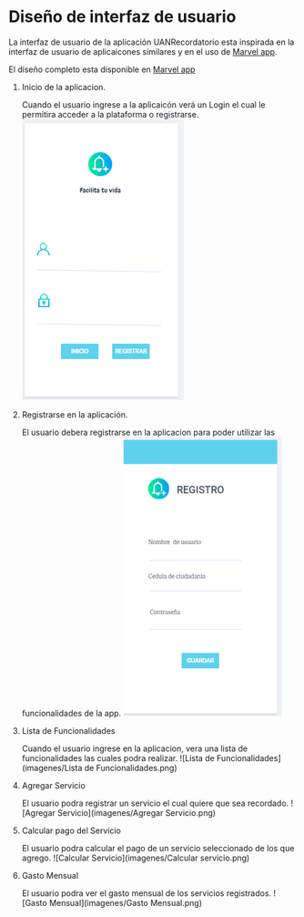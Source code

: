 # Diseño de interfaz de usuario

La interfaz de usuario de la aplicación UANRecordatorio esta inspirada en la interfaz de usuario de
aplicaicones similares y en el uso de [Marvel app]([https://marvelapp.com/]).

El diseño completo esta disponible
en [Marvel app]([https://marvelapp.com/prototype/bdbchg1])


1. Inicio de la aplicacion.

   Cuando el usuario ingrese a la aplicaicón verá un Login el cual le permitira acceder a la plataforma o registrarse.
    ![Inicio de sesión](imagenes/login.png)
    
2. Registrarse en la aplicación.
   
   El usuario debera registrarse en la aplicacion para poder utilizar las funcionalidades de la app.
   ![Registrarse](imagenes/Registrar.png)
   
3. Lista de Funcionalidades
   
   Cuando el usuario ingrese en la aplicacion, vera una lista de funcionalidades las cuales podra realizar.
   ![Lista de Funcionalidades](imagenes/Lista de Funcionalidades.png)
4. Agregar Servicio
   
   El usuario podra registrar un servicio el cual quiere que sea recordado. 
   ![Agregar Servicio](imagenes/Agregar Servicio.png)

5. Calcular pago del Servicio
   
   El usuario podra calcular el pago de un servicio seleccionado de los que agrego. 
   ![Calcular Servicio](imagenes/Calcular servicio.png)

6. Gasto Mensual
   
   El usuario podra ver el gasto mensual de los servicios registrados. 
   ![Gasto Mensual](imagenes/Gasto Mensual.png)
